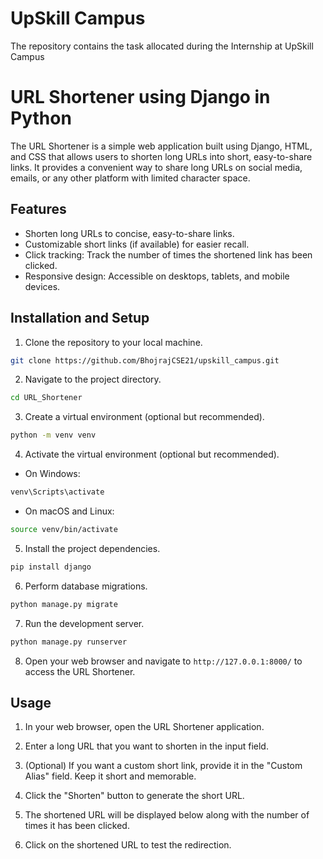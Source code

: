 # UpSkill Campus
The repository contains the task allocated during the Internship at UpSkill Campus

# URL Shortener using Django in Python

The URL Shortener is a simple web application built using Django, HTML, and CSS that allows users to shorten long URLs into short, easy-to-share links. It provides a convenient way to share long URLs on social media, emails, or any other platform with limited character space.

## Features

- Shorten long URLs to concise, easy-to-share links.
- Customizable short links (if available) for easier recall.
- Click tracking: Track the number of times the shortened link has been clicked.
- Responsive design: Accessible on desktops, tablets, and mobile devices.

## Installation and Setup

1. Clone the repository to your local machine.

```bash
git clone https://github.com/BhojrajCSE21/upskill_campus.git
```

2. Navigate to the project directory.

```bash
cd URL_Shortener
```

3. Create a virtual environment (optional but recommended).

```bash
python -m venv venv
```

4. Activate the virtual environment (optional but recommended).

- On Windows:

```bash
venv\Scripts\activate
```

   - On macOS and Linux:

```bash
source venv/bin/activate
```

5. Install the project dependencies.

```bash
pip install django
```

6. Perform database migrations.

```bash
python manage.py migrate
```

7. Run the development server.

```bash
python manage.py runserver
```

8. Open your web browser and navigate to `http://127.0.0.1:8000/` to access the URL Shortener.

## Usage

1. In your web browser, open the URL Shortener application.

2. Enter a long URL that you want to shorten in the input field.

3. (Optional) If you want a custom short link, provide it in the "Custom Alias" field. Keep it short and memorable.

4. Click the "Shorten" button to generate the short URL.

5. The shortened URL will be displayed below along with the number of times it has been clicked.

6. Click on the shortened URL to test the redirection.

